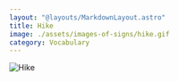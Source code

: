 ```yaml
---
layout: "@layouts/MarkdownLayout.astro"
title: Hike
image: ./assets/images-of-signs/hike.gif
category: Vocabulary
---
```


![Hike](@signs/hike.gif)
